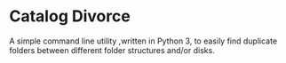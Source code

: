 # Catalog Divorce

A simple command line utility ,written in Python 3, to easily find duplicate folders between different folder structures and/or disks.
